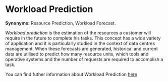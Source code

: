 # Workload Prediction
<!-- (Sustainability) -->

**Synonyms:** Resource Prediction, Workload Forecast.

*Workload prediction* is the estimation of the resources a customer will require in the future to complete his tasks.  This concept has a wide variety of application and it is particularly studied in the context of data centres management. When these forecasts are generated, historical and current data are utilised to predict how many resource units, which tools and operative systems and the number of requests are required to accomplish a task.

You can find futher information about Workload Prediction [here](../../T3.6/resource_prediction.md)
